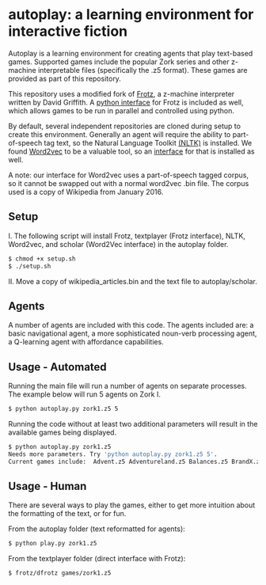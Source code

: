 
# autoplay: a learning environment for interactive fiction

Autoplay is a learning environment for creating agents that play text-based games. Supported games include the popular Zork series and other z-machine interpretable files (specifically the .z5 format). These games are provided as part of this repository.

This repository uses a modified fork of [Frotz](https://github.com/DavidGriffith/frotz), a z-machine interpreter written by David Griffith. A [python interface](https://github.com/danielricks/textplayer) for Frotz is included as well, which allows games to be run in parallel and controlled using python.

By default, several independent repositories are cloned during setup to create this environment. Generally an agent will require the ability to part-of-speech tag text, so the Natural Language Toolkit [(NLTK)](http://www.nltk.org/) is installed. We found [Word2vec](https://code.google.com/archive/p/word2vec/) to be a valuable tool, so an [interface](https://github.com/danielricks/scholar) for that is installed as well.

A note: our interface for Word2vec uses a part-of-speech tagged corpus, so it cannot be swapped out with a normal word2vec .bin file. The corpus used is a copy of Wikipedia from January 2016.

## Setup

I. The following script will install Frotz, textplayer (Frotz interface), NLTK, Word2vec, and scholar (Word2Vec interface) in the autoplay folder.

```bash
$ chmod +x setup.sh
$ ./setup.sh
```

II. Move a copy of wikipedia_articles.bin and the text file to autoplay/scholar.

## Agents

A number of agents are included with this code. The agents included are: a basic navigational agent, a more sophisticated noun-verb processing agent, a Q-learning agent with affordance capabilities.

## Usage - Automated

Running the main file will run a number of agents on separate processes. The example below will run 5 agents on Zork I.

```bash
$ python autoplay.py zork1.z5 5
```

Running the code without at least two additional parameters will result in the available games being displayed.

```bash
$ python autoplay.py zork1.z5
Needs more parameters. Try 'python autoplay.py zork1.z5 5'.
Current games include:  Advent.z5 Adventureland.z5 Balances.z5 BrandX.z5 ...
```

## Usage - Human

There are several ways to play the games, either to get more intuition about the formatting of the text, or for fun.

From the autoplay folder (text reformatted for agents):
```bash
$ python play.py zork1.z5
```

From the textplayer folder (direct interface with Frotz):
```bash
$ frotz/dfrotz games/zork1.z5
```
